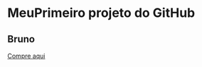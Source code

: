 # MeuPrimeiro projeto do GitHub
## Bruno
<a href="https://shopee.com.br/?utm_campaign=-&utm_content=-pcbrshopeeshopeesddef---&utm_medium=affiliates&utm_source=an_18123280001&utm_term=amzs9bw6g8nj">Compre aqui</a>